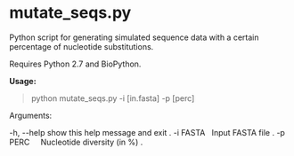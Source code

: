 # mutate_seqs.py

Python script for generating simulated sequence data with a certain percentage of nucleotide substitutions. 

Requires Python 2.7 and BioPython.

<b>Usage:</b>
> python mutate_seqs.py -i [in.fasta] -p [perc]

Arguments:

-h, --help  show this help message and exit . 
-i FASTA    Input FASTA file . 
-p PERC     Nucleotide diversity (in %) . 
